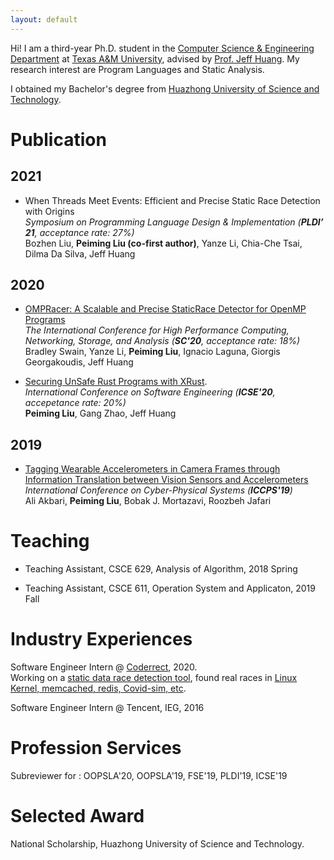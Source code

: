 ```yaml
---
layout: default
---
```


Hi! I am a third-year Ph.D. student in the 
[Computer Science & Engineering Department](https://engineering.tamu.edu/cse/index.html) at 
[Texas A&M University](https://www.tamu.edu/), advised by 
[Prof. Jeff Huang](https://parasol.tamu.edu/~jeff/).
My research interest are Program Languages and Static Analysis.

I obtained my Bachelor's degree from 
[Huazhong University of Science and Technology](http://english.hust.edu.cn/).

# Publication
## 2021
* When Threads Meet Events: Efficient and Precise Static Race Detection with Origins  
*Symposium on Programming Language Design & Implementation (**PLDI’ 21**, acceptance rate: 27%)*  
Bozhen Liu, **Peiming Liu (co-first author)**, Yanze Li, Chia-Che Tsai, Dilma Da Silva, Jeff Huang 

## 2020
* [OMPRacer: A Scalable and Precise StaticRace Detector for OpenMP Programs](https://peimingliu.github.io/asset/pic/SC20_OMPRacer-v2.pdf)  
*The International Conference for High Performance Computing, Networking, Storage, and Analysis (**SC'20**, acceptance rate: 18%)*  
Bradley Swain, Yanze Li, **Peiming Liu**, Ignacio Laguna, Giorgis Georgakoudis, Jeff Huang

* [Securing UnSafe Rust Programs with XRust](https://peimingliu.github.io/asset/pic/icse-paper1026.pdf).  
*International Conference on Software Engineering (**ICSE'20**, accepetance rate: 20%)*  
**Peiming Liu**, Gang Zhao, Jeff Huang

## 2019
* [Tagging Wearable Accelerometers in Camera Frames through Information Translation between Vision Sensors and Accelerometers](https://peimingliu.github.io/asset/pic/iccps19.pdf)  
*International Conference on Cyber-Physical Systems (**ICCPS'19**)*  
Ali Akbari, **Peiming Liu**, Bobak J. Mortazavi, Roozbeh Jafari

# Teaching

* Teaching Assistant, CSCE 629, Analysis of Algorithm, 2018 Spring

* Teaching Assistant, CSCE 611, Operation System and Applicaton, 2019 Fall

# Industry Experiences

Software Engineer Intern @ [Coderrect](https://coderrect.com), 2020.  
Working on a [static data race detection tool](https://coderrect.com/download/), found real races in [Linux Kernel, memcached, redis, Covid-sim, etc](https://coderrect.com/openscan/).

Software Engineer Intern @ Tencent, IEG, 2016

# Profession Services

Subreviewer for : OOPSLA'20, OOPSLA'19, FSE'19, PLDI'19, ICSE'19

# Selected Award

National Scholarship, Huazhong University of Science and Technology.
